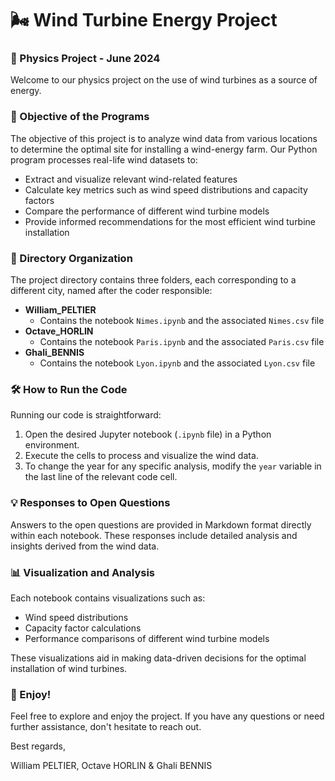# 🌬️ Wind Turbine Energy Project

### 📅 Physics Project - June 2024

Welcome to our physics project on the use of wind turbines as a source of energy.

### 🎯 Objective of the Programs

The objective of this project is to analyze wind data from various locations to determine the optimal site for installing a wind-energy farm. Our Python program processes real-life wind datasets to:

- Extract and visualize relevant wind-related features
- Calculate key metrics such as wind speed distributions and capacity factors
- Compare the performance of different wind turbine models
- Provide informed recommendations for the most efficient wind turbine installation

### 📁 Directory Organization

The project directory contains three folders, each corresponding to a different city, named after the coder responsible:

- **William_PELTIER**
  - Contains the notebook `Nimes.ipynb` and the associated `Nimes.csv` file
- **Octave_HORLIN**
  - Contains the notebook `Paris.ipynb` and the associated `Paris.csv` file
- **Ghali_BENNIS**
  - Contains the notebook `Lyon.ipynb` and the associated `Lyon.csv` file

### 🛠️ How to Run the Code

Running our code is straightforward:

1. Open the desired Jupyter notebook (`.ipynb` file) in a Python environment.
2. Execute the cells to process and visualize the wind data.
3. To change the year for any specific analysis, modify the `year` variable in the last line of the relevant code cell.

### 💡 Responses to Open Questions

Answers to the open questions are provided in Markdown format directly within each notebook. These responses include detailed analysis and insights derived from the wind data.

### 📊 Visualization and Analysis

Each notebook contains visualizations such as:

- Wind speed distributions
- Capacity factor calculations
- Performance comparisons of different wind turbine models

These visualizations aid in making data-driven decisions for the optimal installation of wind turbines.

### 🎉 Enjoy!

Feel free to explore and enjoy the project. If you have any questions or need further assistance, don't hesitate to reach out.

Best regards,

William PELTIER, Octave HORLIN & Ghali BENNIS
